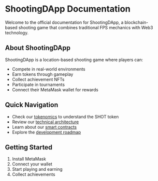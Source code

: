 # ShootingDApp Documentation

Welcome to the official documentation for ShootingDApp, a blockchain-based shooting game that combines traditional FPS mechanics with Web3 technology.

## About ShootingDApp

ShootingDApp is a location-based shooting game where players can:
- Compete in real-world environments
- Earn tokens through gameplay
- Collect achievement NFTs
- Participate in tournaments
- Connect their MetaMask wallet for rewards

## Quick Navigation

- Check our [tokenomics](tokenomics/overview.md) to understand the SHOT token
- Review our [technical architecture](technical/architecture.md)
- Learn about our [smart contracts](smart-contracts/token.md)
- Explore the [development roadmap](roadmap/phases.md)

## Getting Started

1. Install MetaMask
2. Connect your wallet
3. Start playing and earning
4. Collect achievements
